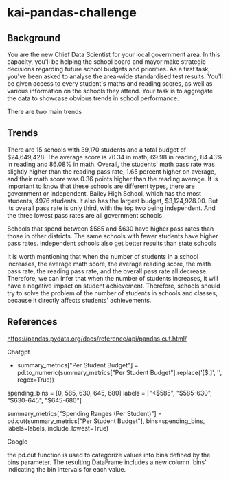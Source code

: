 # kai-pandas-challenge
## Background
You are the new Chief Data Scientist for your local government area. In this capacity, you'll be helping the school board and mayor make strategic decisions regarding future school budgets and priorities.
As a first task, you've been asked to analyse the area-wide standardised test results. You'll be given access to every student's maths and reading scores, as well as various information on the schools they attend. Your task is to aggregate the data to showcase obvious trends in school performance.

There are two main trends

## Trends
There are 15 schools with 39,170 students and a total budget of $24,649,428. The average score is 70.34 in math, 69.98 in reading, 84.43% in reading and 86.08% in math. Overall, the students' math pass rate was slightly higher than the reading pass rate, 1.65 percent higher on average, and their math score was 0.36 points higher than the reading average. It is important to know that these schools are different types, there are government or independent. Bailey High School, which has the most students, 4976 students. It also has the largest budget, $3,124,928.00. But its overall pass rate is only third, with the top two being independent. And the three lowest pass rates are all government schools

Schools that spend between $585 and $630 have higher pass rates than those in other districts. The same schools with fewer students have higher pass rates. independent schools also get better results than state schools

It is worth mentioning that when the number of students in a school increases, the average math score, the average reading score, the math pass rate, the reading pass rate, and the overall pass rate all decrease. Therefore, we can infer that when the number of students increases, it will have a negative impact on student achievement. Therefore, schools should try to solve the problem of the number of students in schools and classes, because it directly affects students' achievements.

## References
https://pandas.pydata.org/docs/reference/api/pandas.cut.html/

Chatgpt
- summary_metrics["Per Student Budget"] = pd.to_numeric(summary_metrics["Per Student Budget"].replace('[\$,]', '', regex=True))


spending_bins = [0, 585, 630, 645, 680]
labels = ["<$585", "$585-630", "$630-645", "$645-680"]


summary_metrics["Spending Ranges (Per Student)"] = pd.cut(summary_metrics["Per Student Budget"], bins=spending_bins, labels=labels, include_lowest=True)


Google

the pd.cut function is used to categorize values into bins defined by the bins parameter. The resulting DataFrame includes a new column 'bins' indicating the bin intervals for each value.
